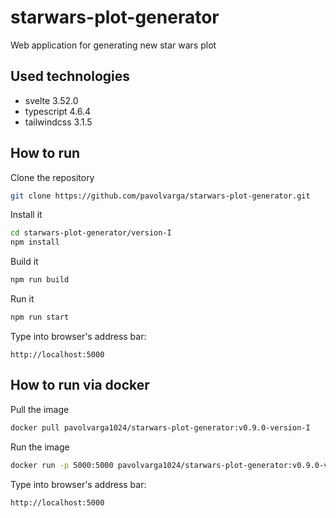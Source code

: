 # starwars-plot-generator
Web application for generating new star wars plot

## Used technologies
  * svelte 3.52.0
  * typescript 4.6.4
  * tailwindcss 3.1.5

## How to run
Clone the repository
```sh
git clone https://github.com/pavolvarga/starwars-plot-generator.git
```
Install it
```sh
cd starwars-plot-generator/version-I
npm install
```
Build it
```sh
npm run build
```
Run it
```sh
npm run start
```
Type into browser's address bar:
```
http://localhost:5000
```

## How to run via docker
Pull the image
```sh
docker pull pavolvarga1024/starwars-plot-generator:v0.9.0-version-I
```

Run the image
```sh
docker run -p 5000:5000 pavolvarga1024/starwars-plot-generator:v0.9.0-version-I
```

Type into browser's address bar:
```
http://localhost:5000
```
